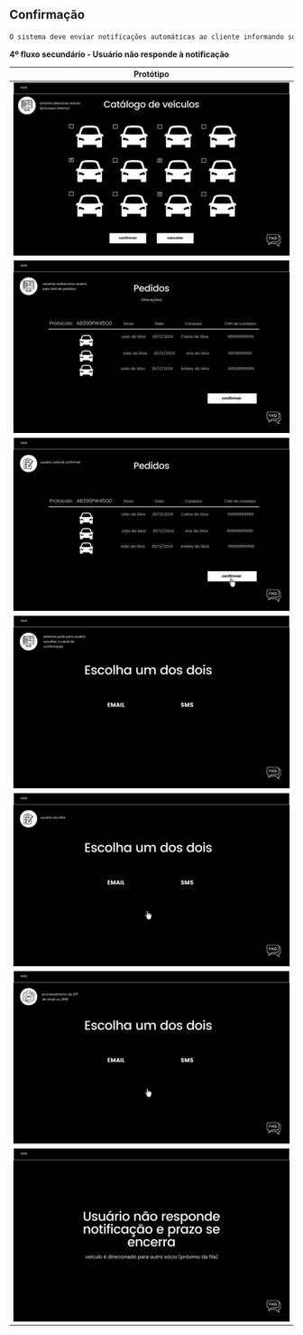 ## Confirmação

```markdown
O sistema deve enviar notificações automáticas ao cliente informando sobre a disponibilidade do veículo reservado, sob a condição de que o cliente terá um prazo de 2 dias para responder à notificação confirmando ou cancelando a reserva. Caso contrário, o veículo será disponibilizado para o próximo cliente na fila de espera.
```


**4º fluxo secundário - Usuário não responde à notificação**

| Protótipo |
| --- |
| ![](../img-fluxos/req-09/37.png)|
| ![](../img-fluxos/req-09/38.png)|
| ![](../img-fluxos/req-09/39.png) |
| ![](../img-fluxos/req-09/40.png) |
| ![](../img-fluxos/req-09/41.png) |
| ![](../img-fluxos/req-09/42.png) |
| ![](../img-fluxos/req-09/43.png) |



